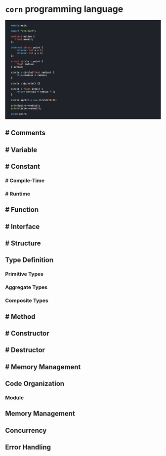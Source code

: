 # `corn` programming language

![corn programming language](./corn-lang.png)

## # Comments
## # Variable
## # Constant
### # Compile-Time
### # Runtime
## # Function
## # Interface
## # Structure
## Type Definition
### Primitive Types
### Aggregate Types
### Composite Types
## # Method
## # Constructor
## # Destructor
## # Memory Management
## Code Organization
### Module
## Memory Management
## Concurrency
## Error Handling
